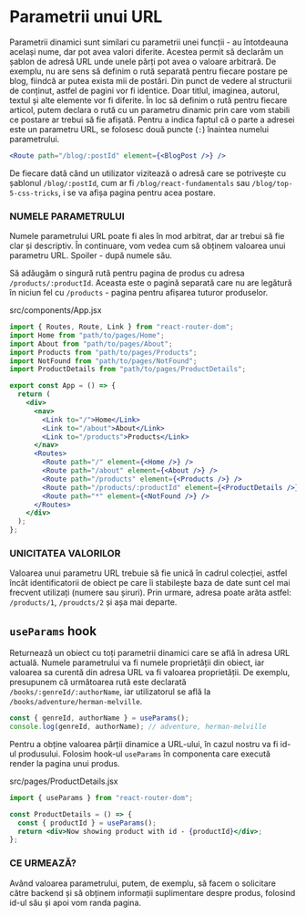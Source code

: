 # Parametrii unui URL

Parametrii dinamici sunt similari cu parametrii unei funcții - au întotdeauna același nume, dar pot avea valori diferite. Acestea permit să declarăm un șablon de adresă URL unde unele părți pot avea o valoare arbitrară. De exemplu, nu are sens să definim o rută separată pentru fiecare postare pe blog, fiindcă ar putea exista mii de postări. Din punct de vedere al structurii de conținut, astfel de pagini vor fi identice. Doar titlul, imaginea, autorul, textul și alte elemente vor fi diferite. În loc să definim o rută pentru fiecare articol, putem declara o rută cu un parametru dinamic prin care vom stabili ce postare ar trebui să fie afișată. Pentru a indica faptul că o parte a adresei este un parametru URL, se folosesc două puncte (`:`) înaintea numelui parametrului.

```jsx
<Route path="/blog/:postId" element={<BlogPost />} />
```

De fiecare dată când un utilizator vizitează o adresă care se potrivește cu șablonul `/blog/:postId`, cum ar fi `/blog/react-fundamentals` sau `/blog/top-5-css-tricks`, i se va afișa pagina pentru acea postare.

### NUMELE PARAMETRULUI
Numele parametrului URL poate fi ales în mod arbitrat, dar ar trebui să fie clar și descriptiv. În continuare, vom vedea cum să obținem valoarea unui parametru URL. Spoiler - după numele său.

Să adăugăm o singură rută pentru pagina de produs cu adresa `/products/:productId`. Aceasta este o pagină separată care nu are legătură în niciun fel cu `/products` - pagina pentru afișarea tuturor produselor.

src/components/App.jsx
```jsx
import { Routes, Route, Link } from "react-router-dom";
import Home from "path/to/pages/Home";
import About from "path/to/pages/About";
import Products from "path/to/pages/Products";
import NotFound from "path/to/pages/NotFound";
import ProductDetails from "path/to/pages/ProductDetails";

export const App = () => {
  return (
    <div>
      <nav>
        <Link to="/">Home</Link>
        <Link to="/about">About</Link>
        <Link to="/products">Products</Link>
      </nav>
      <Routes>
        <Route path="/" element={<Home />} />
        <Route path="/about" element={<About />} />
        <Route path="/products" element={<Products />} />
        <Route path="/products/:productId" element={<ProductDetails />} />
        <Route path="*" element={<NotFound />} />
      </Routes>
    </div>
  );
};
```

### UNICITATEA VALORILOR
Valoarea unui parametru URL trebuie să fie unică în cadrul colecției, astfel încât identificatorii de obiect pe care îi stabilește baza de date sunt cel mai frecvent utilizați (numere sau șiruri). Prin urmare, adresa poate arăta astfel: `/products/1`, `/proudcts/2` și așa mai departe.

## `useParams` hook

Returnează un obiect cu toți parametrii dinamici care se află în adresa URL actuală. Numele parametrului va fi numele proprietății din obiect, iar valoarea sa curentă din adresa URL va fi valoarea proprietății. De exemplu, presupunem că următoarea rută este declarată `/books/:genreId/:authorName`, iar utilizatorul se află la `/books/adventure/herman-melville`.

```jsx
const { genreId, authorName } = useParams();
console.log(genreId, authorName); // adventure, herman-melville
```

Pentru a obține valoarea părții dinamice a URL-ului, în cazul nostru va fi id-ul produsului. Folosim hook-ul `useParams` în componenta care execută render la pagina unui produs.

src/pages/ProductDetails.jsx
```jsx
import { useParams } from "react-router-dom";

const ProductDetails = () => {
  const { productId } = useParams();
  return <div>Now showing product with id - {productId}</div>;
};
```

### CE URMEAZĂ?
Având valoarea parametrului, putem, de exemplu, să facem o solicitare către backend și să obținem informații suplimentare despre produs, folosind id-ul său și apoi vom randa pagina.